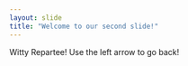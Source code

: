 ```yaml
---
layout: slide
title: "Welcome to our second slide!"
---
```

Witty Repartee!
Use the left arrow to go back!
